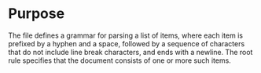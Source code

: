 # Purpose
The file defines a grammar for parsing a list of items, where each item is prefixed by a hyphen and a space, followed by a sequence of characters that do not include line break characters, and ends with a newline. The root rule specifies that the document consists of one or more such items.
